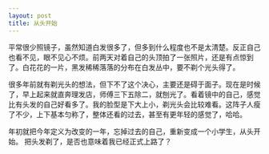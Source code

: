 ```yaml
---
layout: post
title: 从头开始
---
```

平常很少照镜子，虽然知道白发很多了，但多到什么程度也不是太清楚。反正自己也看不见，眼不见心不烦。前两天对着自己的头顶拍了一张照片，还是有点惊到了。白花花的一片，黑发稀稀落落的分布在白发丛中，要不剃个光头得了。

很多年前就有剃光头的想法，但下不了这个决心，主要还是碍于面子。现在是时候了，早上起来就直奔理发店，师傅三下五除二，就刨光了。看着镜中的自己，感觉比有头发的自己好看多了。我的脸型是下大上小，剃光头会比较难看。这阵子人瘦了不少，上下基本匀称了，整体还看的过去，甚至有更年轻的感觉了，哈哈。

年初就把今年定义为改变的一年，忘掉过去的自己，重新变成一个小学生，从头开始。 把头发剃了，是否也意味着我已经正式上路了？
